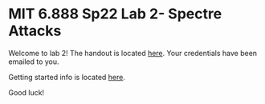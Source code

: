 # MIT 6.888 Sp22 Lab 2- Spectre Attacks

Welcome to lab 2! The handout is located [here](http://csg.csail.mit.edu/6.888Yan/lab2.pdf). Your credentials have been emailed to you.

Getting started info is located [here](http://csg.csail.mit.edu/6.888Yan/labs/).

Good luck!
